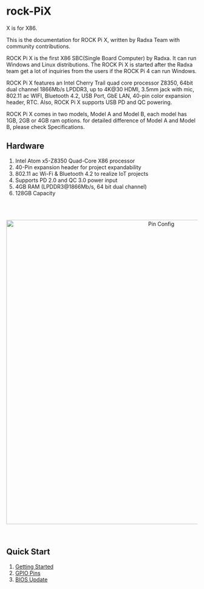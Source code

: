 # rock-PiX

X is for X86.

This is the documentation for ROCK Pi X, written by Radxa Team with community contributions.

ROCK Pi X is the first X86 SBC(Single Board Computer) by Radxa. It can run Windows and Linux distributions. The ROCK Pi X is started after the Radxa team get a lot of inquiries from the users if the ROCK Pi 4 can run Windows.

ROCK Pi X features an Intel Cherry Trail quad core processor Z8350, 64bit dual channel 1866Mb/s LPDDR3, up to 4K@30 HDMI, 3.5mm jack with mic, 802.11 ac WIFI, Bluetooth 4.2, USB Port, GbE LAN, 40-pin color expansion header, RTC. Also, ROCK Pi X supports USB PD and QC powering.

ROCK Pi X comes in two models, Model A and Model B, each model has 1GB, 2GB or 4GB ram options. for detailed difference of Model A and Model B, please check Specifications.

## Hardware

1. Intel Atom x5-Z8350 Quad-Core X86 processor
2. 40-Pin expansion header for project expandability
3. 802.11 ac Wi-Fi & Bluetooth 4.2 to realize IoT projects
4. Supports PD 2.0 and QC 3.0 power input
5. 4GB RAM (LPDDR3@1866Mb/s, 64 bit dual channel)
6. 128GB Capacity

<br><br>
<p align='center'>
  <img src='https://wiki.radxa.com/mw/images/thumb/5/5a/Rockpi_x_ports_v14.jpg/750px-Rockpi_x_ports_v14.jpg' width='800' alt='Pin Config'>
</p>
<br>

## Quick Start

1. <a href='https://wiki.radxa.com/RockpiX/getting_started'> Getting Started </a>
2. <a href='https://wiki.radxa.com/RockpiX/hardware/rockpiX#gpio'> GPIO Pins </a>
3. <a href=''> BIOS Update </a>
